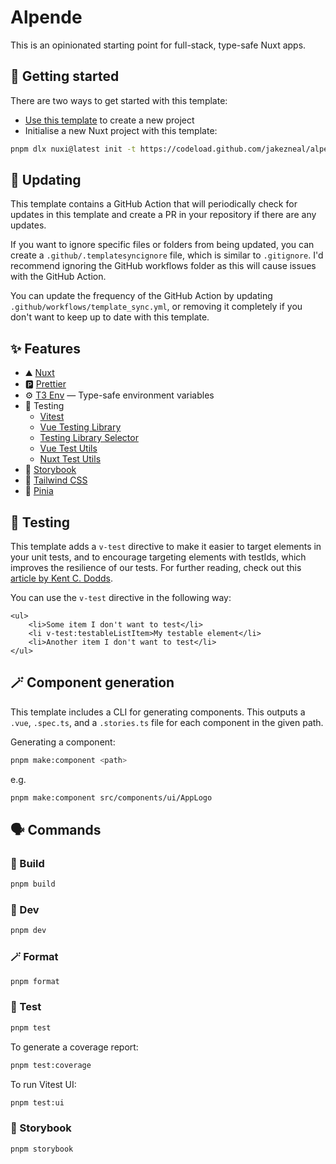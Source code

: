 # Alpende

This is an opinionated starting point for full-stack, type-safe Nuxt apps.

## 🚀 Getting started

There are two ways to get started with this template:

-   [Use this template](https://github.com/new?template_name=alpende&template_owner=jakezneal) to create a new project
-   Initialise a new Nuxt project with this template:

```bash
pnpm dlx nuxi@latest init -t https://codeload.github.com/jakezneal/alpende/tar.gz/refs/heads/main <project-name>
```

## 🔄 Updating

This template contains a GitHub Action that will periodically check for updates in this template and create a PR in your repository if there are any updates.

If you want to ignore specific files or folders from being updated, you can create a `.github/.templatesyncignore` file, which is similar to `.gitignore`. I'd recommend ignoring the GitHub workflows folder as this will cause issues with the GitHub Action.

You can update the frequency of the GitHub Action by updating `.github/workflows/template_sync.yml`, or removing it completely if you don't want to keep up to date with this template.

## ✨ Features

-   ⛰️ [Nuxt](https://nuxt.com/)
-   🅿️ [Prettier](https://prettier.io/)
-   ⚙️ [T3 Env](https://env.t3.gg/) — Type-safe environment variables
-   🧪 Testing
    -   [Vitest](https://vitest.dev/)
    -   [Vue Testing Library](https://testing-library.com/docs/vue-testing-library/)
    -   [Testing Library Selector](https://github.com/domasx2/testing-library-selector/)
    -   [Vue Test Utils](https://vue-test-utils.vuejs.org/)
    -   [Nuxt Test Utils](https://nuxt.com/docs/getting-started/testing)
-   📖 [Storybook](https://storybook.js.org/)
-   🍃 [Tailwind CSS](https://tailwindcss.com/)
-   🍍 [Pinia](https://pinia.vuejs.org/)

## 🧪 Testing

This template adds a `v-test` directive to make it easier to target elements in your unit tests, and to encourage targeting elements with testIds, which improves the resilience of our tests. For further reading, check out this [article by Kent C. Dodds](https://kentcdodds.com/blog/making-your-ui-tests-resilient-to-change).

You can use the `v-test` directive in the following way:

```vue
<ul>
    <li>Some item I don't want to test</li>
    <li v-test:testableListItem>My testable element</li>
    <li>Another item I don't want to test</li>
</ul>
```

## 🪄 Component generation

This template includes a CLI for generating components. This outputs a `.vue`, `.spec.ts`, and a `.stories.ts` file for each component in the given path.

Generating a component:

```bash
pnpm make:component <path>
```

e.g.

```bash
pnpm make:component src/components/ui/AppLogo
```

## 🗣️ Commands

### 👷 Build

```bash
pnpm build
```

### 🚀 Dev

```bash
pnpm dev
```

### 🪄 Format

```bash
pnpm format
```

### 🧪 Test

```bash
pnpm test
```

To generate a coverage report:

```bash
pnpm test:coverage
```

To run Vitest UI:

```bash
pnpm test:ui
```

### 📖 Storybook

```bash
pnpm storybook
```
